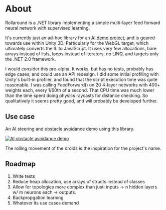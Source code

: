 # About

Rollaround is a .NET library implementing a simple multi-layer feed forward neural network with supervised learning.

It's currently just an ad-hoc library for an [AI demo project](https://github.com/mattolenik/AISteeringDemo), and is geared towards use within Unity 3D. Particularly for the WebGL target, which ultimately converts the IL to JavaScript. It uses very few allocations, bare arrays instead of lists, loops instead of iterators, no LINQ, and targets only the .NET 2.0 framework.

I would consider this pre-alpha. It works, but has no tests, probably has edge cases, and could use an API redesign. I did some initial profiling with Unity's built-in profiler, and found that the script execution time was quite reasonable. I was calling FeedForward() on 20 4-layer networks with 400+ weights each, every 1/60th of a second. That CPU time was much lower than the time spent doing physics raycasts for distance checking. So qualitatively it seems pretty good, and will probably be developed further.

## Use case

An AI steering and obstacle avoidance demo using this library.

[![AI obstacle avoidance demo](http://i.imgur.com/5dX7v3L.gif)](https://youtu.be/Ffkjfok1HTY)

The rolling movement of the droids is the inspiration for the project's name.

## Roadmap

1. Write tests
2. Reduce heap allocation, use arrays of structs instead of classes
3. Allow for topologies more complex than just: inputs -> n hidden layers w/ m neurons each -> outputs.
4. Backpropgation learning
5. Whatever its use cases demand
